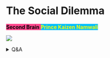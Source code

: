 # The Social Dilemma

<span style='background-color:#ff468b;'><span style='color:#000000;'>**Second Brain**</span> <span style='background-color:#00bfff;'><span style='color:#ffff00;'>**Prince Kaizen Namwali**</span> 

![](https://external-content.duckduckgo.com/iu/?u=https%3A%2F%2Ftse2.mm.bing.net%2Fth%3Fid%3DOIP.731skdXQ00iFR0uneQmzegHaLG%26pid%3DApi&f=1)

<details markdown='1'><summary>Q&A</summary>




<!-- Prince Kaizen Namwali -->



</details>
